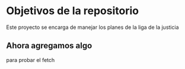 # Objetivos de la repositorio

Este proyecto se encarga de manejar los planes de la liga de la justicia

## Ahora agregamos algo
para probar el fetch
